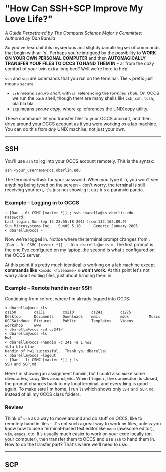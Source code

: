 # "How Can SSH+SCP Improve My Love Life?"  
_A Guide Perpetrated by The Computer Science Major's Committee;_  
_Authored by Dan Barella_  

So you've heard of this mysterious and slightly tantalizing set of commands that begin with an 's'. Perhaps you're intrigued by the possibility to **WORK ON YOUR OWN PERSONAL COMPUTER** and then **AUTOMAGICALLY TRANSFER YOUR FILES TO OCCS TO HAND THEM IN** – all from the cozy comfort of your twin extra long bed? Well we're here to help!  

`ssh` and `scp` are commands that you run on the terminal. The `s` prefix just means `secure`.

- `ssh` means _secure shell_, with `sh` referencing the _terminal shell_. On OCCS we run the `bash` shell, though there are many shells like `zsh`, `csh`, `tcsh`, bla bla bla.
- `scp` means _secure copy_, where `cp` references the UNIX copy utility.  

These commands let you transfer files to your OCCS account, and then drive around your OCCS account as if you were working on a lab machine. You can do this from *any* UNIX machine, not just your own.  

--- 

## SSH

You'll use `ssh` to log into your OCCS account remotely. This is the syntax:  

	ssh <your_username>@cs.oberlin.edu
	
The terminal will ask for your password. When you type it in, you won't see anything being typed on the screen – don't worry, the terminal is still receiving your text, it's just not showing it cuz it's a paranoid panda.  

### Example – Logging in to OCCS

	: [Dan – 0: CSMC [master *]] ; ssh dbarella@cs.oberlin.edu
	Password: 
	Last login: Sun Sep 15 23:55:18 2013 from 132.162.89.59
	Sun Microsystems Inc.   SunOS 5.10      Generic January 2005
	< dbarella@occs >

Now we're logged in. Notice where the terminal prompt changes from `: [Dan – 0: CSMC [master *]] ; ` to `< dbarella@occs >`. The first prompt is the one I've configured on my laptop, the second is what's configured on the OCCS server.  

At this point it's pretty much identical to working on a lab machine except **commands like** `komodo <filename> &` **won't work.** At this point let's not worry about editing files, just about handing them in.

### Example – Remote handin over SSH
Continuing from before, where I'm already logged into OCCS:

	< dbarella@occs >ls
	cs150        cs151        cs210        cs241        cs275        Desktop      Documents    Downloads    mail         mbox         Music        OCCSWindows  Pictures     Public       Templates    Videos       workshop     www
	< dbarella@occs >cd cs241/
	< dbarella@occs >ls     
	hw1
	< dbarella@occs >handin -c 241 -a 1 hw1
	<bla bla bla>
	Handin of hw1 successful.  Thank you dbarella!
	< dbarella@occs >logout
	: [Dan – 1: CSMC [master *]] ; ls
	SSH and SCP.md

Here I'm showing an assignment handin, but I could also make some directories, copy files around, etc. When I `logout`, the connection is closed, the prompt changes back to my local terminal, and everything is good again. To make sure I'm home, I run `ls` which shows only `SSH and SCP.md`, instead of all my OCCS class folders.  

### Review
Think of `ssh` as a way to move around and do stuff on OCCS, like to remotely hand in files – It's not such a great way to work on files, unless you know how to use a terminal-based text editor like `nano` (awesome editor), `vim`, `emacs`, etc. It's usually much easier to work on your code locally (on your computer), then transfer them to OCCS and use `ssh` to hand them in. How to do the transfer part? That's where we'll need to use...  

---  

## SCP
